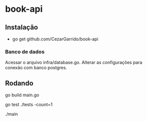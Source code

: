 # book-api


## Instalação

- go get github.com/CezarGarrido/book-api


### Banco de dados

Acessar o arquivo infra/database.go.
Alterar as configurações para conexão com banco postgres.



## Rodando

go build main.go

go test ./tests -count=1

./main
